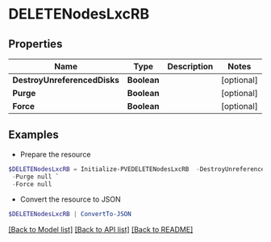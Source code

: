 # DELETENodesLxcRB
## Properties

Name | Type | Description | Notes
------------ | ------------- | ------------- | -------------
**DestroyUnreferencedDisks** | **Boolean** |  | [optional] 
**Purge** | **Boolean** |  | [optional] 
**Force** | **Boolean** |  | [optional] 

## Examples

- Prepare the resource
```powershell
$DELETENodesLxcRB = Initialize-PVEDELETENodesLxcRB  -DestroyUnreferencedDisks null `
 -Purge null `
 -Force null
```

- Convert the resource to JSON
```powershell
$DELETENodesLxcRB | ConvertTo-JSON
```

[[Back to Model list]](../README.md#documentation-for-models) [[Back to API list]](../README.md#documentation-for-api-endpoints) [[Back to README]](../README.md)

